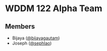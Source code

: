 # WDDM 122 Alpha Team

## Members
- Bijaya ([@bijayagautam](http://github.com/bijayagautam))
- Joseph ([@sephlao](http://github.com/sephlao))

